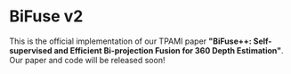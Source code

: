 # BiFuse v2
This is the official implementation of our TPAMI paper **"BiFuse++: Self-supervised and Efficient Bi-projection Fusion for 360 Depth Estimation"**. Our paper and code will be released soon!
